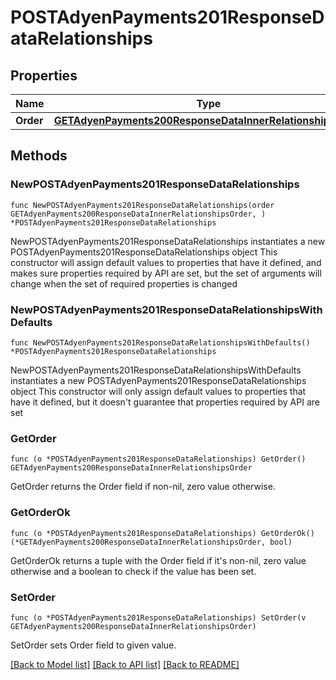 # POSTAdyenPayments201ResponseDataRelationships

## Properties

Name | Type | Description | Notes
------------ | ------------- | ------------- | -------------
**Order** | [**GETAdyenPayments200ResponseDataInnerRelationshipsOrder**](GETAdyenPayments200ResponseDataInnerRelationshipsOrder.md) |  | 

## Methods

### NewPOSTAdyenPayments201ResponseDataRelationships

`func NewPOSTAdyenPayments201ResponseDataRelationships(order GETAdyenPayments200ResponseDataInnerRelationshipsOrder, ) *POSTAdyenPayments201ResponseDataRelationships`

NewPOSTAdyenPayments201ResponseDataRelationships instantiates a new POSTAdyenPayments201ResponseDataRelationships object
This constructor will assign default values to properties that have it defined,
and makes sure properties required by API are set, but the set of arguments
will change when the set of required properties is changed

### NewPOSTAdyenPayments201ResponseDataRelationshipsWithDefaults

`func NewPOSTAdyenPayments201ResponseDataRelationshipsWithDefaults() *POSTAdyenPayments201ResponseDataRelationships`

NewPOSTAdyenPayments201ResponseDataRelationshipsWithDefaults instantiates a new POSTAdyenPayments201ResponseDataRelationships object
This constructor will only assign default values to properties that have it defined,
but it doesn't guarantee that properties required by API are set

### GetOrder

`func (o *POSTAdyenPayments201ResponseDataRelationships) GetOrder() GETAdyenPayments200ResponseDataInnerRelationshipsOrder`

GetOrder returns the Order field if non-nil, zero value otherwise.

### GetOrderOk

`func (o *POSTAdyenPayments201ResponseDataRelationships) GetOrderOk() (*GETAdyenPayments200ResponseDataInnerRelationshipsOrder, bool)`

GetOrderOk returns a tuple with the Order field if it's non-nil, zero value otherwise
and a boolean to check if the value has been set.

### SetOrder

`func (o *POSTAdyenPayments201ResponseDataRelationships) SetOrder(v GETAdyenPayments200ResponseDataInnerRelationshipsOrder)`

SetOrder sets Order field to given value.



[[Back to Model list]](../README.md#documentation-for-models) [[Back to API list]](../README.md#documentation-for-api-endpoints) [[Back to README]](../README.md)


